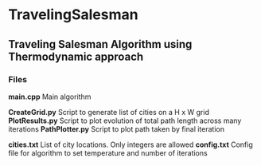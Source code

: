 # TravelingSalesman
## Traveling Salesman Algorithm using Thermodynamic approach

### Files

**main.cpp** Main algorithm

**CreateGrid.py** Script to generate list of cities on a H x W grid
**PlotResults.py** Script to plot evolution of total path length across many iterations
**PathPlotter.py** Script to plot path taken by final iteration

**cities.txt** List of city locations. Only integers are allowed
**config.txt** Config file for algorithm to set temperature and number of iterations
